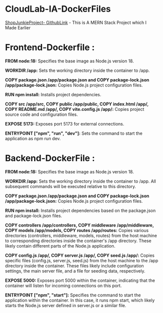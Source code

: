 # CloudLab-IA-DockerFiles

[ShopJunkieProject- GithubLink](https://github.com/Madhuram52/ShopJunkie)   - This is A MERN Stack Project which I Made Earlier


<h1>Frontend-Dockerfile :</h1>


**FROM node:18:** Specifies the base image as Node.js version 18.

**WORKDIR /app:** Sets the working directory inside the container to /app.

**COPY package.json /app/package.json and COPY package-lock.json /app/package-lock.json:** Copies Node.js project configuration files.

**RUN npm install:** Installs project dependencies.

**COPY src /app/src, COPY public /app/public, COPY index.html /app/, COPY README.md /app/, COPY vite.config.js /app/:** Copies project source code and configuration files.

**EXPOSE 5173:** Exposes port 5173 for external connections.

**ENTRYPOINT ["npm", "run", "dev"]:** Sets the command to start the application as npm run dev.


<h1>Backend-DockerFile : </h1>

**FROM node:18:** Specifies the base image as Node.js version 18.

**WORKDIR /app:** Sets the working directory inside the container to /app. All subsequent commands will be executed relative to this directory.

**COPY package.json /app/package.json and COPY package-lock.json /app/package-lock.json:** Copies Node.js project configuration files.

**RUN npm install:** Installs project dependencies based on the package.json and package-lock.json files.

**COPY controllers /app/controllers, COPY middleware /app/middleware, COPY models /app/models, COPY routes /app/routes:** Copies various directories (controllers, middleware, models, routes) from the host machine to corresponding directories inside the container's /app directory. These likely contain different parts of the Node.js application.

**COPY config.js /app/, COPY server.js /app/, COPY seed.js /app/:** Copies specific files (config.js, server.js, seed.js) from the host machine to the /app directory inside the container. These files likely include configuration settings, the main server file, and a file for seeding data, respectively.

**EXPOSE 5000:** Exposes port 5000 within the container, indicating that the container will listen for incoming connections on this port.

**ENTRYPOINT ["npm", "start"]:** Specifies the command to start the application within the container. In this case, it runs npm start, which likely starts the Node.js server defined in server.js or a similar file.
